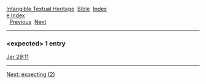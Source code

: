 [Intangible Textual Heritage](../../index)  [Bible](../index) 
[Index](index)   
[e Index](_e_)  
  [Previous](c03981)  [Next](c03983) 

------------------------------------------------------------------------

### &lt;expected&gt; 1 entry

[Jer 29:11](../kjv/jer029.htm#011)  

------------------------------------------------------------------------

[Next: expecting (2)](c03983)
